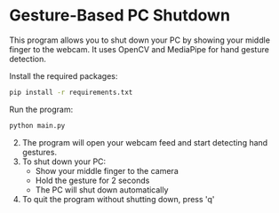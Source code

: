 # Gesture-Based PC Shutdown

This program allows you to shut down your PC by showing your middle finger to the webcam. It uses OpenCV and MediaPipe for hand gesture detection.


Install the required packages:
```bash
pip install -r requirements.txt
```

 Run the program:
```bash
python main.py
```

2. The program will open your webcam feed and start detecting hand gestures.
3. To shut down your PC:
   - Show your middle finger to the camera
   - Hold the gesture for 2 seconds
   - The PC will shut down automatically
4. To quit the program without shutting down, press 'q'
